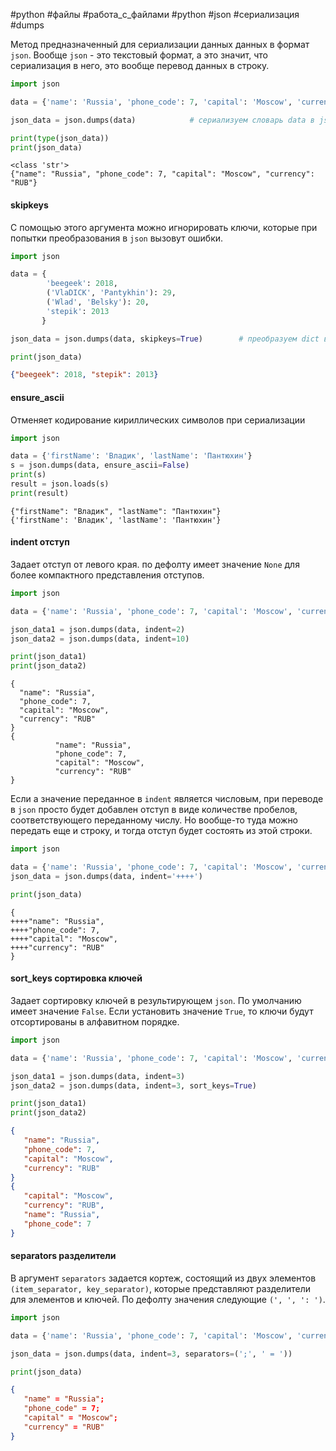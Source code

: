 #python #файлы #работа_с_файлами #python #json #сериализация #dumps

Метод предназначенный для сериализации данных данных в формат `json`.
Вообще `json` - это текстовый формат, а это значит, что сериализация в него, это вообще перевод данных в строку. 
```python
import json

data = {'name': 'Russia', 'phone_code': 7, 'capital': 'Moscow', 'currency': 'RUB'}

json_data = json.dumps(data)            # сериализуем словарь data в json строку

print(type(json_data))
print(json_data)
```
```
<class 'str'>
{"name": "Russia", "phone_code": 7, "capital": "Moscow", "currency": "RUB"}
```

#### skipkeys
С помощью этого аргумента можно игнорировать ключи, которые при попытки преобразования в `json` вызовут ошибки.
```python
import json

data = {
        'beegeek': 2018,
        ('VlaDICK', 'Pantykhin'): 29,
        ('Wlad', 'Belsky'): 20,
        'stepik': 2013
       }

json_data = json.dumps(data, skipkeys=True)        # преобразуем dict в json

print(json_data)
```
```json
{"beegeek": 2018, "stepik": 2013}
```

#### ensure_ascii
Отменяет кодирование кириллических символов при сериализации
```python
import json

data = {'firstName': 'Владик', 'lastName': 'Пантюхин'}
s = json.dumps(data, ensure_ascii=False)
print(s)
result = json.loads(s)
print(result)
```
```
{"firstName": "Владик", "lastName": "Пантюхин"}
{'firstName': 'Владик', 'lastName': 'Пантюхин'}
```

#### indent отступ
Задает отступ от левого края. по дефолту имеет значение `None` для более компактного представления отступов.
```python
import json

data = {'name': 'Russia', 'phone_code': 7, 'capital': 'Moscow', 'currency': 'RUB'}

json_data1 = json.dumps(data, indent=2)
json_data2 = json.dumps(data, indent=10)

print(json_data1)
print(json_data2)
```
```
{
  "name": "Russia",
  "phone_code": 7,
  "capital": "Moscow",
  "currency": "RUB"
}
{
          "name": "Russia",
          "phone_code": 7,
          "capital": "Moscow",
          "currency": "RUB"
}
```
Если а значение переданное в `indent` является числовым, при переводе в `json` просто будет добавлен отступ в виде количестве пробелов, соответствующего переданному числу. Но вообще-то туда можно передать еще и строку, и тогда отступ будет состоять из этой строки.
```python
import json

data = {'name': 'Russia', 'phone_code': 7, 'capital': 'Moscow', 'currency': 'RUB'}
json_data = json.dumps(data, indent='++++')

print(json_data)
```
```
{
++++"name": "Russia",
++++"phone_code": 7,
++++"capital": "Moscow",
++++"currency": "RUB"
}
```
#### sort_keys сортировка ключей
Задает сортировку ключей в результирующем `json`. По умолчанию имеет значение `False`.
Если установить значение `True`, то ключи будут отсортированы в алфавитном порядке.
```python
import json

data = {'name': 'Russia', 'phone_code': 7, 'capital': 'Moscow', 'currency': 'RUB'}

json_data1 = json.dumps(data, indent=3)
json_data2 = json.dumps(data, indent=3, sort_keys=True)

print(json_data1)
print(json_data2)
```
```json
{
   "name": "Russia",
   "phone_code": 7,
   "capital": "Moscow",
   "currency": "RUB"
}
{
   "capital": "Moscow",
   "currency": "RUB",
   "name": "Russia",
   "phone_code": 7
}
```

#### separators разделители
В аргумент `separators` задается кортеж, состоящий из двух элементов `(item_separator, key_separator)`, которые представляют разделители для элементов и ключей. По дефолту значения следующие `(', ', ': ')`.
```python
import json

data = {'name': 'Russia', 'phone_code': 7, 'capital': 'Moscow', 'currency': 'RUB'}

json_data = json.dumps(data, indent=3, separators=(';', ' = '))

print(json_data)
```
```json
{
   "name" = "Russia";
   "phone_code" = 7;
   "capital" = "Moscow";
   "currency" = "RUB"
}
```
